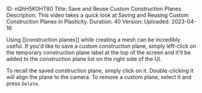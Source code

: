 ID: nQhH5K0HT80
Title: Save and Reuse Custom Construction Planes
Description: This video takes a quick look at Saving and Reusing Custom Construction Planes in Plasticity.
Duration: 40
Version: 
Uploaded: 2023-04-16

Using [[construction planes]] while creating a mesh can be incredibly useful. If you'd like to save a custom construction plane, simply left-click on the temporary construction plane label at the top of the screen and it'll be added to the construction plane list on the right side of the UI.

To recall the saved construction plane, simply click on it. Double-clicking it will align the plane to the camera. To remove a custom plane, select it and press `Delete`.
